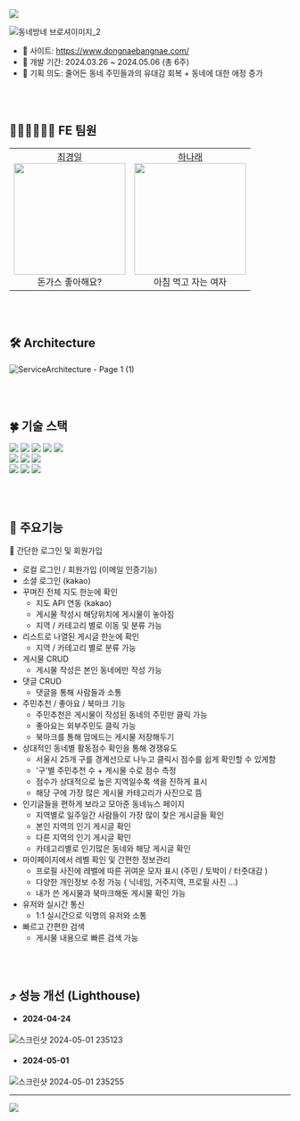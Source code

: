 <img src="https://capsule-render.vercel.app/api?type=waving&color=0:85daff,100:6799fe&height=180&text=동네방네&animation=&fontColor=ffffff&fontSize=70" />

![동네방네 브로셔이미지_2](https://github.com/Nawabali-project/Nawabali-FE/assets/80045891/04580244-b863-4ccc-a356-f513ba0c5a50)

* 🔗 사이트: https://www.dongnaebangnae.com/
* 📆 개발 기간: 2024.03.26 ~ 2024.05.06 (총 6주)
* 🌱 기획 의도: 줄어든 동네 주민들과의 유대감 회복 + 동네에 대한 애정 증가


<br><br>
## 🧑🏻‍💻👩🏻‍💻 FE 팀원
<table>
  <tbody>
    <tr>
      <td align="center">
        <a href="https://github.com/inhachoi">최경일</a><br />
        <img src="https://scontent-ssn1-1.cdninstagram.com/v/t51.2885-15/387265705_688108082998779_5231387308078165349_n.jpg?stp=dst-jpg_s150x150&_nc_ht=scontent-ssn1-1.cdninstagram.com&_nc_cat=103&_nc_ohc=VqkETrfmL_EQ7kNvgEz6-fE&edm=AGXveE0BAAAA&ccb=7-5&oh=00_AfAokniF-Ao9PXx3EFNym1c8mseIwhiJYnrkuLYkRZ5aaA&oe=66382C92&_nc_sid=cf751b" width="200px;" alt=""/><br />
         돈가스 좋아해요? <br />
        </td>
      <td align="center">
        <a href="https://github.com/1roo">하나래</a><br />
        <img src="https://scontent-ssn1-1.cdninstagram.com/v/t51.12442-15/69368022_980938318926608_4714438118412745851_n.jpg?stp=c0.398.1024.1024a_dst-jpg_e35_s150x150&_nc_ht=scontent-ssn1-1.cdninstagram.com&_nc_cat=108&_nc_ohc=YjyM_2KJLjcQ7kNvgGYoJvc&edm=AGXveE0BAAAA&ccb=7-5&oh=00_AfANWQdR07IR3pkt-AVZfkHDuHN0o4KrN9koCeWCXOnnyw&oe=66343A24&_nc_sid=cf751b" width="200px;" alt=""/><br />
         아침 먹고 자는 여자 <br />
        </td>
    </tr>
  </tbody>
</table>


<br><br>
## 🛠 Architecture
![ServiceArchitecture - Page 1 (1)](https://github.com/Nawabali-project/Nawabali-FE/assets/80045891/544a2684-a5ff-4759-8617-1f3c8de7ea36)


<br><br>
## 🍀 기술 스택
<div align='left'>
  <img src="https://img.shields.io/badge/html5-E34F26?style=for-the-badge&logo=html5&logoColor=white"> 
  <img src="https://img.shields.io/badge/css-1572B6?style=for-the-badge&logo=css3&logoColor=white"> 
  <img src="https://img.shields.io/badge/javascript-F7DF1E?style=for-the-badge&logo=javascript&logoColor=black"> 
  <img src="https://img.shields.io/badge/TypeScript-3178C6?style=for-the-badge&logo=typescript&logoColor=white">
  <img src="https://img.shields.io/badge/react-61DAFB?style=for-the-badge&logo=react&logoColor=black"> 
  <br>
  <img src="https://img.shields.io/badge/socket.io--client-007CE2?style=for-the-badge&logo=axios&logoColor=white">
  <img src="https://img.shields.io/badge/Axios-%23593d88.svg?style=for-the-badge&logoColor=000000">
  <img src="https://img.shields.io/badge/styled--components-DB7093?style=for-the-badge&logo=styled-components&logoColor=white">
  <br>
  <img src="https://img.shields.io/badge/GitHub%20Actions-232F3E?style=for-the-badge&logo=GitHubActions&logoColor=2088FF"/>
  <img src="https://img.shields.io/badge/github-181717?style=for-the-badge&logo=github&logoColor=white">
  <img src="https://img.shields.io/badge/git-F05032?style=for-the-badge&logo=git&logoColor=white">
  <br>
</div>

<br><br>
## 🔎 주요기능
🌟 간단한 로그인 및 회원가입
  * 로컬 로그인 / 회원가입 (이메일 인증기능)
  * 소셜 로그인 (kakao)
* 꾸며진 전체 지도 한눈에 확인
  * 지도 API 연동 (kakao)
  * 게시물 작성시 해당위치에 게시물이 놓아짐
  * 지역 / 카테고리 별로 이동 및 분류 가능
* 리스트로 나열된 게시글 한눈에 확인
  * 지역 / 카테고리 별로 분류 가능
* 게시물 CRUD
  * 게시물 작성은 본인 동네에만 작성 가능
* 댓글 CRUD
  * 댓글을 통해 사람들과 소통
* 주민추천 / 좋아요 / 북마크 기능
  * 주민추천은 게시물이 작성된 동네의 주민만 클릭 가능
  * 좋아요는 외부주민도 클릭 가능
  * 북마크를 통해 맘에드는 게시물 저장해두기
* 상대적인 동네별 활동점수 확인을 통해 경쟁유도
  * 서울시 25개 구를 경계선으로 나누고 클릭시 점수를 쉽게 확인할 수 있게함
  * '구'별 주민추천 수 + 게시물 수로 점수 측정
  * 점수가 상대적으로 높은 지역일수록 색을 진하게 표시
  * 해당 구에 가장 많은 게시물 카테고리가 사진으로 뜸
* 인기글들을 편하게 보라고 모아준 동네뉴스 페이지
  * 지역별로 일주일간 사람들이 가장 많이 찾은 게시글들 확인
  * 본인 지역의 인기 게시글 확인
  * 다른 지역의 인기 게시글 확인
  * 카테고리별로 인기많은 동네와 해당 게시글 확인
* 마이페이지에서 레벨 확인 및 간편한 정보관리
  * 프로필 사진에 레벨에 따른 귀여운 모자 표시 (주민 / 토박이 / 터줏대감 )
  * 다양한 개인정보 수정 가능 ( 닉네임, 거주지역, 프로필 사진 ...)
  * 내가 쓴 게시물과 북마크해둔 게시물 확인 가능
* 유저와 실시간 통신
  * 1:1 실시간으로 익명의 유저와 소통
* 빠르고 간편한 검색
  * 게시물 내용으로 빠른 검색 가능
  

<br><br>
## ⤴️ 성능 개선 (Lighthouse)

* #### 2024-04-24
![스크린샷 2024-05-01 235123](https://github.com/Nawabali-project/Nawabali-FE/assets/80045891/5f937f8d-3b2d-44ad-9be0-ec1b61fce0e9)

* #### 2024-05-01
![스크린샷 2024-05-01 235255](https://github.com/Nawabali-project/Nawabali-FE/assets/80045891/6086b80d-3303-4223-858f-c9256937e268)


---

<img src="https://capsule-render.vercel.app/api?type=waving&color=0:85daff,180:6799fe&height=100&section=footer" />
